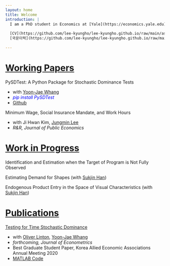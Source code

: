 ```yaml
---
layout: home
title: Welcome
introduction: |
  I am a PhD student in Economics at [Yale](https://economics.yale.edu)
  
  [CV](https://github.com/lee-kyungho/lee-kyungho.github.io/raw/main/assets/CV_kyungholee_Jan2023.pdf),
  [국문이력](https://github.com/lee-kyungho/lee-kyungho.github.io/raw/main/assets/CV_kor_KHLEE_Jan2023.pdf)
  
---
```


#  <ins>Working Papers</ins>

PySDTest: A Python Package for Stochastic Dominance Tests 
  - with [Yoon-Jae Whang](https://sites.google.com/site/whangyjhomepage/)
  - <span style="color:blue"> *pip install PySDTest* </span>
  - [Github](https://github.com/lee-kyungho/pysdtest)

Minimum Wage, Social Insurance Mandate, and Work Hours
  - with Ji Hwan Kim, [Jungmin Lee](https://sites.google.com/view/jungminlee71/)
  - *R&R, Journal of Public Economics*

#  <ins>Work in Progress</ins>

Identification and Estimation when the Target of Program is Not Fully Observed

Estimating Demand for Shapes (with [Sukjin Han](https://sukjinhan.com/))

Endogenous Product Entry in the Space of Visual Characteristics (with [Sukjin Han](https://sukjinhan.com/))

# <ins> Publications </ins>

[Testing for Time Stochastic Dominance](https://doi.org/10.1016/j.jeconom.2022.03.012) 
  - with [Oliver Linton](https://obl20.com/), [Yoon-Jae Whang](https://sites.google.com/site/whangyjhomepage/)
  - *forthcoming, Journal of Econometrics*
  - Best Graduate Student Paper, Korea Allied Economic Associations Annual Meeting 2020
  - [MATLAB Code](https://github.com/lee-kyungho/Testing-for-TSD)

